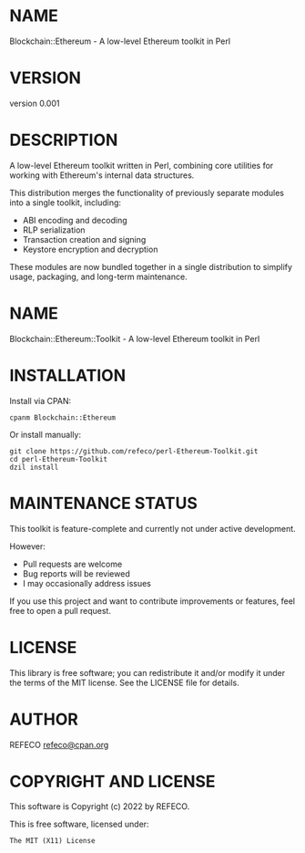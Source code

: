 # NAME

Blockchain::Ethereum - A low-level Ethereum toolkit in Perl

# VERSION

version 0.001

# DESCRIPTION

A low-level Ethereum toolkit written in Perl, combining core utilities for working with Ethereum's internal data structures.

This distribution merges the functionality of previously separate modules into a single toolkit, including:

- ABI encoding and decoding
- RLP serialization
- Transaction creation and signing
- Keystore encryption and decryption

These modules are now bundled together in a single distribution to simplify usage, packaging, and long-term maintenance.

# NAME

Blockchain::Ethereum::Toolkit - A low-level Ethereum toolkit in Perl

# INSTALLATION

Install via CPAN:

```
cpanm Blockchain::Ethereum
```

Or install manually:

```
git clone https://github.com/refeco/perl-Ethereum-Toolkit.git
cd perl-Ethereum-Toolkit
dzil install
```

# MAINTENANCE STATUS

This toolkit is feature-complete and currently not under active development.

However:

- Pull requests are welcome
- Bug reports will be reviewed
- I may occasionally address issues

If you use this project and want to contribute improvements or features, feel free to open a pull request.

# LICENSE

This library is free software; you can redistribute it and/or modify
it under the terms of the MIT license. See the LICENSE file for details.

# AUTHOR

REFECO <refeco@cpan.org>

# COPYRIGHT AND LICENSE

This software is Copyright (c) 2022 by REFECO.

This is free software, licensed under:

```
The MIT (X11) License
```
